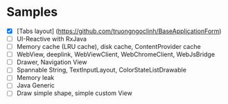 # Samples
- [x] [Tabs layout] (https://github.com/truongngoclinh/BaseApplicationForm)
- [ ] UI-Reactive with RxJava
- [ ] Memory cache (LRU cache), disk cache, ContentProvider cache
- [ ] WebView, deeplink, WebViewClient, WebChromeClient, WebJsBridge
- [ ] Drawer, Navigation View
- [ ] Spannable String, TextInputLayout, ColorStateListDrawable
- [ ] Memory leak
- [ ] Java Generic
- [ ] Draw simple shape, simple custom View
